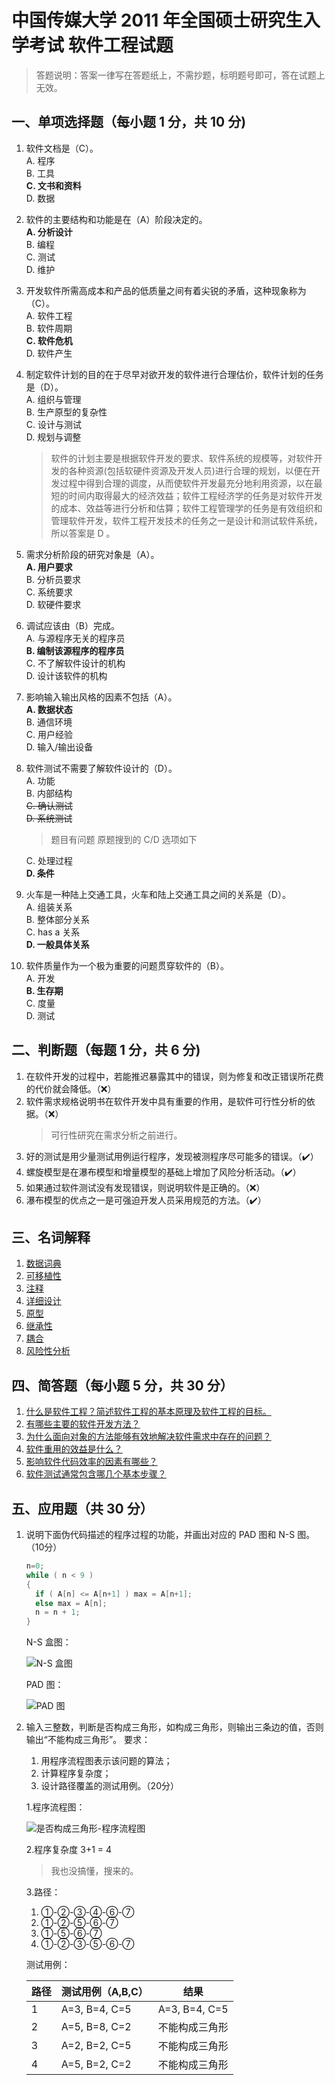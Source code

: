 # 中国传媒大学 2011 年全国硕士研究生入学考试 软件工程试题

> 答题说明：答案一律写在答题纸上，不需抄题，标明题号即可，答在试题上无效。

## 一、单项选择题（每小题 1 分，共 10 分)

1. 软件文档是（C）。  
  A. 程序  
  B. 工具  
  **C. 文书和资料**  
  D. 数据  

2. 软件的主要结构和功能是在（A）阶段决定的。  
  **A. 分析设计**  
  B. 编程  
  C. 测试  
  D. 维护  

3. 开发软件所需高成本和产品的低质量之间有着尖锐的矛盾，这种现象称为（C）。  
  A. 软件工程  
  B. 软件周期  
  **C. 软件危机**  
  D. 软件产生  

4. 制定软件计划的目的在于尽早对欲开发的软件进行合理估价，软件计划的任务是（D）。  
  A. 组织与管理  
  B. 生产原型的复杂性  
  C. 设计与测试  
  D. 规划与调整  
    > 软件的计划主要是根据软件开发的要求、软件系统的规模等，对软件开发的各种资源(包括软硬件资源及开发人员)进行合理的规划，以便在开发过程中得到合理的调度，从而使软件开发最充分地利用资源，以在最短的时间内取得最大的经济效益；软件工程经济学的任务是对软件开发的成本、效益等进行分析和估算；软件工程管理学的任务是有效组织和管理软件开发，软件工程开发技术的任务之一是设计和测试软件系统，所以答案是 D 。

5. 需求分析阶段的研究对象是（A）。  
  **A. 用户要求**  
  B. 分析员要求  
  C. 系统要求  
  D. 软硬件要求  

6. 调试应该由（B）完成。  
  A. 与源程序无关的程序员  
  **B. 编制该源程序的程序员**  
  C. 不了解软件设计的机构  
  D. 设计该软件的机构  

7. 影响输入输出风格的因素不包括（A）。  
  **A. 数据状态**  
  B. 通信环境  
  C. 用户经验  
  D. 输入/输出设备  

8. 软件测试不需要了解软件设计的（D）。  
  A. 功能  
  B. 内部结构  
  ~~C. 确认测试~~  
  ~~D. 系统测试~~  
    > 题目有问题 原题搜到的 C/D 选项如下

    C. 处理过程  
    **D. 条件**  

9. 火车是一种陆上交通工具，火车和陆上交通工具之间的关系是（D）。  
  A. 组装关系  
  B. 整体部分关系  
  C. has a 关系  
  **D. 一般具体关系**  

10. 软件质量作为一个极为重要的问题贯穿软件的（B）。  
  A. 开发  
  **B. 生存期**  
  C. 度量  
  D. 测试  

## 二、判断题（每题 1 分，共 6 分)

1. 在软件开发的过程中，若能推迟暴露其中的错误，则为修复和改正错误所花费的代价就会降低。（❌）
2. 软件需求规格说明书在软件开发中具有重要的作用，是软件可行性分析的依据。（❌）
   > 可行性研究在需求分析之前进行。
3. 好的测试是用少量测试用例运行程序，发现被测程序尽可能多的错误。（✔️）
4. 螺旋模型是在瀑布模型和增量模型的基础上增加了风险分析活动。（✔️）
5. 如果通过软件测试没有发现错误，则说明软件是正确的。（❌）
6. 瀑布模型的优点之一是可强迫开发人员采用规范的方法。（✔️）

## 三、名词解释

1. [数据词典](/notes/explanation-of-nouns/#数据字典)
2. [可移植性](/notes/explanation-of-nouns/#可移植性)
3. [注释](/notes/explanation-of-nouns/#注释)
4. [详细设计](/notes/explanation-of-nouns/#详细设计)
5. [原型](/notes/explanation-of-nouns/#原型)
6. [继承性](/notes/explanation-of-nouns/#继承)
7. [耦合](/notes/explanation-of-nouns/#耦合)
8. [风险性分析](/notes/explanation-of-nouns/#风险分析)

## 四、简答题（每小题 5 分，共 30 分）

1. [什么是软件工程？简述软件工程的基本原理及软件工程的目标。](什么是软件工程？简述软件工程的基本原理及软件工程的目标。)
2. [有哪些主要的软件开发方法？](/notes/short-answer/#有哪些主要的软件开发方法？)
3. [为什么面向对象的方法能够有效地解决软件需求中存在的问题？](/notes/short-answer/#为什么面向对象的方法能够有效地解决软件需求中存在的问题？)
4. [软件重用的效益是什么？](/notes/short-answer/#软件重用的效益是什么？)
5. [影响软件代码效率的因素有哪些？](/notes/short-answer/#影响软件代码效率的因素有哪些？)
6. [软件测试通常包含哪几个基本步骤？](/notes/short-answer/#软件测试的一般过程及各步骤目的是什么？)

## 五、应用题（共 30 分）

1. 说明下面伪代码描述的程序过程的功能，并画出对应的 PAD 图和 N-S 图。（10分）

    ```c
    n=0;
    while ( n < 9 )
    {
      if ( A[n] <= A[n+1] ) max = A[n+1];
      else max = A[n];
      n = n + 1;
    }
    ```

    N-S 盒图：

    ![N-S 盒图](/images/past-exam-papers/cuc/2011/N-S盒图.png)

    PAD 图：

    ![PAD 图](/images/past-exam-papers/cuc/2011/PAD图.png)

2. 输入三整数，判断是否构成三角形，如构成三角形，则输出三条边的值，否则输出“不能构成三角形”。
  要求：
     1. 用程序流程图表示该问题的算法；
     2. 计算程序复杂度；
     3. 设计路径覆盖的测试用例。（20分）

    1.程序流程图：

    ![是否构成三角形-程序流程图](/images/past-exam-papers/cuc/2011/是否构成三角形.png)

    2.程序复杂度 3+1 = 4
    > 我也没搞懂，搜来的。

    3.路径：
      1. ①-②-③-④-⑥-⑦
      2. ①-②-⑤-⑥-⑦
      3. ①-⑤-⑥-⑦
      4. ①-②-③-⑤-⑥-⑦

      测试用例：

      | 路径 | 测试用例（A,B,C） | 结果 |
      | --- | --- | --- |
      | 1 | A=3, B=4, C=5 | A=3, B=4, C=5 |
      | 2 | A=5, B=8, C=2 | 不能构成三角形 |
      | 3 | A=2, B=2, C=5 | 不能构成三角形 |
      | 4 | A=5, B=2, C=2 | 不能构成三角形 |